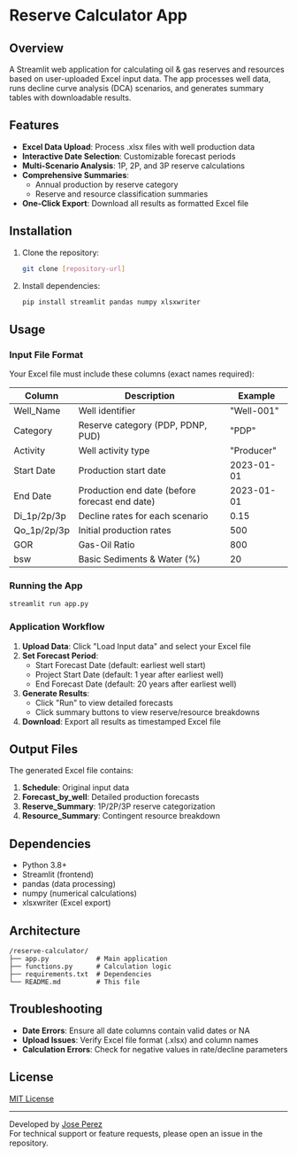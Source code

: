 # Reserve Calculator App

## Overview
A Streamlit web application for calculating oil & gas reserves and resources based on user-uploaded Excel input data. The app processes well data, runs decline curve analysis (DCA) scenarios, and generates summary tables with downloadable results.

## Features
- **Excel Data Upload**: Process .xlsx files with well production data
- **Interactive Date Selection**: Customizable forecast periods
- **Multi-Scenario Analysis**: 1P, 2P, and 3P reserve calculations
- **Comprehensive Summaries**: 
  - Annual production by reserve category
  - Reserve and resource classification summaries
- **One-Click Export**: Download all results as formatted Excel file

## Installation
1. Clone the repository:
   ```bash
   git clone [repository-url]
   ```
2. Install dependencies:
   ```bash
   pip install streamlit pandas numpy xlsxwriter
   ```

## Usage
### Input File Format
Your Excel file must include these columns (exact names required):

| Column          | Description                          | Example       |
|-----------------|--------------------------------------|---------------|
| Well_Name       | Well identifier                      | "Well-001"    |
| Category        | Reserve category (PDP, PDNP, PUD)    | "PDP"         |
| Activity        | Well activity type                   | "Producer"    |
| Start Date      | Production start date                | 2023-01-01    |
| End Date        | Production end date (before forecast end date)                  | 2023-01-01    |
| Di_1p/2p/3p     | Decline rates for each scenario      | 0.15          |
| Qo_1p/2p/3p     | Initial production rates             | 500           |
| GOR             | Gas-Oil Ratio                        | 800           |
| bsw             | Basic Sediments & Water (%)          | 20            |

### Running the App
```bash
streamlit run app.py
```

### Application Workflow
1. **Upload Data**: Click "Load Input data" and select your Excel file
2. **Set Forecast Period**:
   - Start Forecast Date (default: earliest well start)
   - Project Start Date (default: 1 year after earliest well)
   - End Forecast Date (default: 20 years after earliest well)
3. **Generate Results**:
   - Click "Run" to view detailed forecasts
   - Click summary buttons to view reserve/resource breakdowns
4. **Download**: Export all results as timestamped Excel file

## Output Files
The generated Excel file contains:
1. **Schedule**: Original input data
2. **Forecast_by_well**: Detailed production forecasts
3. **Reserve_Summary**: 1P/2P/3P reserve categorization
4. **Resource_Summary**: Contingent resource breakdown

## Dependencies
- Python 3.8+
- Streamlit (frontend)
- pandas (data processing)
- numpy (numerical calculations)
- xlsxwriter (Excel export)

## Architecture
```
/reserve-calculator/
├── app.py            # Main application
├── functions.py      # Calculation logic
├── requirements.txt  # Dependencies
└── README.md         # This file
```

## Troubleshooting
- **Date Errors**: Ensure all date columns contain valid dates or NA
- **Upload Issues**: Verify Excel file format (.xlsx) and column names
- **Calculation Errors**: Check for negative values in rate/decline parameters

## License
[MIT License](LICENSE)

---

Developed by [Jose Perez](mailto:jose.perez@example.com)  
For technical support or feature requests, please open an issue in the repository.
```

